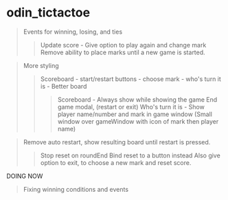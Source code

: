 # odin_tictactoe

> Events for winning, losing, and ties
>> Update score - Give option to play again and change mark
>> Remove ability to place marks until a new game is started.

> More styling
>> Scoreboard - start/restart buttons - choose mark - who's turn it is - Better board
>>> Scoreboard - Always show while showing the game
>>> End game modal, (restart or exit)
>>> Who's turn it is - Show player name/number and mark in game window (Small window over gameWindow with icon of mark then player name)

> Remove auto restart, show resulting board until restart is pressed.
>> Stop reset on roundEnd
>> Bind reset to a button instead
>> Also give option to exit, to choose a new mark and reset score.


DOING NOW
> Fixing winning conditions and events
